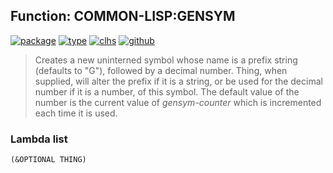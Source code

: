 ## Function: COMMON-LISP:GENSYM
[![package](https://img.shields.io/badge/Package-COMMON--LISP-5f9ea0.svg?style=social&colorA=999999)](../) [![type](https://img.shields.io/badge/Type-Function-5f9ea0.svg?style=social&colorA=999999)](../#function) [![clhs](https://img.shields.io/badge/CLHS-GENSYM-5f9ea0.svg?style=social&colorA=999999)](http://www.lispworks.com/documentation/HyperSpec/Body/f_gensym.htm) [![github](https://img.shields.io/badge/GitHub-View_the_source-5f9ea0.svg?style=social&colorA=999999&logo=github)](https://github.com/sbcl/sbcl/blob/master/src/code/symbol.lisp/) 

> Creates a new uninterned symbol whose name is a prefix string (defaults
> to "G"), followed by a decimal number. Thing, when supplied, will
> alter the prefix if it is a string, or be used for the decimal number
> if it is a number, of this symbol. The default value of the number is
> the current value of *gensym-counter* which is incremented each time
> it is used.

### Lambda list
```
(&OPTIONAL THING)
```
